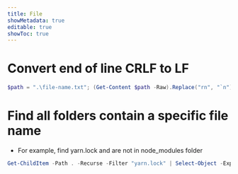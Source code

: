 ```yaml
---
title: File
showMetadata: true
editable: true
showToc: true
---
```


# Convert end of line CRLF to LF

```PowerShell
$path = ".\file-name.txt"; (Get-Content $path -Raw).Replace("rn", "`n") | Set-Content $Path -NoNewline -Force
```

# Find all folders contain a specific file name
- For example, find yarn.lock and are not in node_modules folder

```PowerShell
Get-ChildItem -Path . -Recurse -Filter "yarn.lock" | Select-Object -ExpandProperty DirectoryName -Unique | Where-Object { $_ -NotMatch "node_modules" }
```
